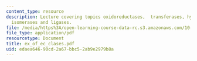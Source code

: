```yaml
---
content_type: resource
description: Lecture covering topics oxidoreductases,  transferases, hydrolases, nitrilase,  Lyases,
  isomerases and ligases.
file: /media/https%3A/open-learning-course-data-rc.s3.amazonaws.com/10-442-biochemical-engineering-spring-2005/edaea64690cd2a67bbc52ab9e2979b8a_ex_of_ec_clases.pdf
file_type: application/pdf
resourcetype: Document
title: ex_of_ec_clases.pdf
uid: edaea646-90cd-2a67-bbc5-2ab9e2979b8a
---
```

